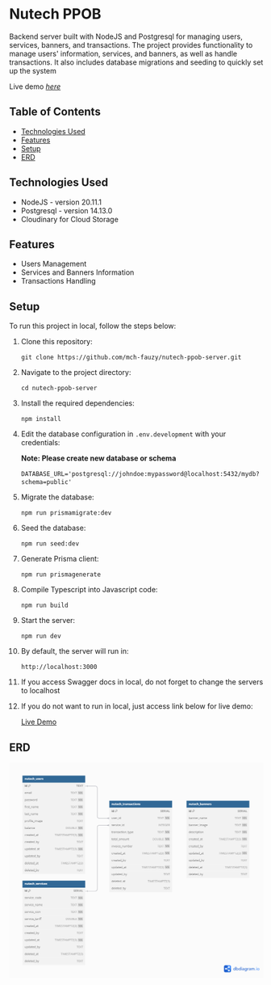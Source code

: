 # Nutech PPOB
Backend server built with NodeJS and Postgresql for managing users, services, banners, and transactions. The project provides functionality to manage users' information, services, and banners, as well as handle transactions. It also includes database migrations and seeding to quickly set up the system

Live demo [_here_](https://nutech-ppob-server.vercel.app/)

## Table of Contents
* [Technologies Used](#technologies-used)
* [Features](#features)
* [Setup](#setup)
* [ERD](#ERD)

## Technologies Used
- NodeJS - version 20.11.1
- Postgresql - version 14.13.0
- Cloudinary for Cloud Storage

## Features
- Users Management
- Services and Banners Information
- Transactions Handling

## Setup
To run this project in local, follow the steps below:

1. Clone this repository:

   ```
   git clone https://github.com/mch-fauzy/nutech-ppob-server.git
   ```

2. Navigate to the project directory:
   ```
   cd nutech-ppob-server
   ```

3. Install the required dependencies:
   ```
   npm install
   ```

4. Edit the database configuration in `.env.development` with your credentials:
    
    __Note: Please create new database or schema__
    
    ```
    DATABASE_URL='postgresql://johndoe:mypassword@localhost:5432/mydb?schema=public'
    ```

5. Migrate the database:
   ```
   npm run prismamigrate:dev
   ```

6. Seed the database:
   ```
   npm run seed:dev
   ```

7. Generate Prisma client:
   ```
   npm run prismagenerate
   ```

8. Compile Typescript into Javascript code:
   ```
   npm run build
   ```

9. Start the server:
   ```
   npm run dev
   ```

10. By default, the server will run in:
    ```
    http://localhost:3000
    ```

11. If you access Swagger docs in local, do not forget to change the servers to localhost

12. If you do not want to run in local, just access link below for live demo:

    [Live Demo](https://nutech-ppob-server.vercel.app/)

## ERD

![Entity-Relationship Diagram](docs/nutech-ppob-server-ddl.png)